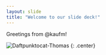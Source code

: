 ```yaml
---
layout: slide
title: "Welcome to our slide deck!"
---
```


Greetings from @kaufm!

![Daftpunktocat-Thomas](https://octodex.github.com/images/Terracottocat_Single.png)
{: .center}

